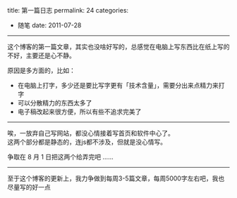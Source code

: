 title: 第一篇日志
permalink: 24
categories:
  - 随笔
date: 2011-07-28
---

这个博客的第一篇文章，其实也没啥好写的，总感觉在电脑上写东西比在纸上写的不好，主要还是心不静。

原因是多方面的，比如：

* 在电脑上打字，多少还是要比写字更有「技术含量」，需要分出来点精力来打字
* 可以分散精力的东西太多了
* 电子稿改起来很方便，所以有些不追求完美了

- - - -

唉，一放弃自己写网站，都没心情接着写首页和软件中心了。  
这两个部分都是静态的，连js都不涉及，但就是没心情写。  

争取在 8 月 1 日把这两个给弄完吧 ......

- - - -

至于这个博客的更新上，我力争做到每周3-5篇文章，每周5000字左右吧，我也尽量写的好一点
